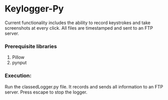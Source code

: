 # Keylogger-Py
Current functionality includes the ability to record keystrokes and take screenshots at every click. All files are timestamped and sent to an FTP server.

### Prerequisite libraries
<ol>
<li>Pillow</li>
<li>pynput</li>
</ol>

### Execution:
Run the classedLogger.py file. It records and sends all information to an FTP server. Press escape to stop the logger.
